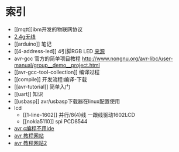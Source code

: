 # 索引

* [[mqtt]]ibm开发的物联网协议
* [2.4g无线](nrf24)
* [[arduino]] 笔记
* [[4-address-led]] 4引脚RGB LED [来源](http://www.instructables.com/id/Demystifying-4-pin-addressable-RGB-LEDS/)
* avr-gcc 官方的简单项目教程 http://www.nongnu.org/avr-libc/user-manual/group__demo__project.html
* [[avr-gcc-tool-collection]] 编译过程
* [[compile]] 开发流程:编译-下载
* [[avr-tutorial]] 简单入门
* [[uart]] 知识
* [[usbasp]] avr/usbasp下载器在linux配置使用
* lcd
  * [[1-line-1602]] 并行/8(4)线 一跟线驱动1602LCD
  * [[nokia5110]]  spi PCD8544
* [avr c编程不用ide](http://www.tuxgraphics.org/electronics/200904/avr-c-programming.shtml)
* [avr 教程网站](http://www.avrfreaks.net/)
* [avr 教程网站2](http://electrons.psychogenic.com/modules/arms/art/3/AVRGCCProgrammingGuide.php)